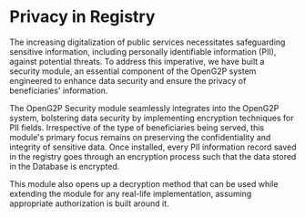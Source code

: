 # Privacy in Registry

The increasing digitalization of public services necessitates safeguarding sensitive information, including personally identifiable information (PII), against potential threats. To address this imperative, we have built a security module, an essential component of the OpenG2P system engineered to enhance data security and ensure the privacy of beneficiaries' information.

The OpenG2P Security module seamlessly integrates into the OpenG2P system, bolstering data security by implementing encryption techniques for PII fields. Irrespective of the type of beneficiaries being served, this module's primary focus remains on preserving the confidentiality and integrity of sensitive data. Once installed, every PII information record saved in the registry goes through an encryption process such that the data stored in the Database is encrypted.&#x20;

This module also opens up a decryption method that can be used while extending the module for any real-life implementation, assuming appropriate authorization is built around it.





